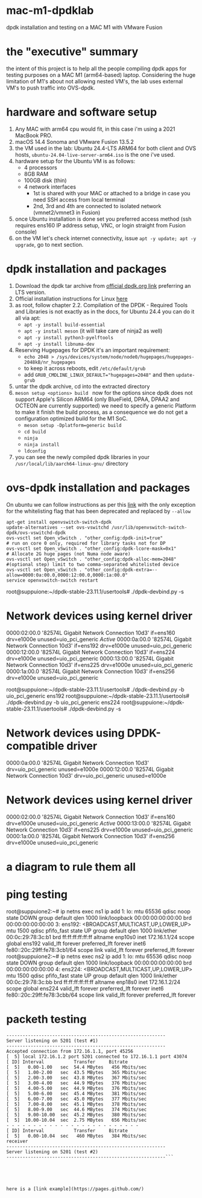 # mac-m1-dpdklab
dpdk installation and testing on a MAC M1 with VMware Fusion 

# the "executive" summary 
the intent of this project is to help all the people compiling dpdk apps for testing purposes on a MAC M1 (arm64-based) laptop. Considering the huge limitation of M1's about not allowing nested VM's, the lab uses external VM's to push traffic into OVS-dpdk. 

# hardware and software setup 
1. Any MAC with arm64 cpu would fit, in this case i'm using a 2021 MacBook PRO.
2. macOS 14.4 Sonoma and VMware Fusion 13.5.2
3. the VM used in the lab: Ubuntu 24.4-LTS ARM64 for both client and OVS hosts, `ubuntu-24.04-live-server-arm64.iso` is the one i've used. 
4. hardware setup for the Ubuntu VM is as follows:
   - 4 processors
   - 8GB RAM
   - 100GB disk (thin)
   - 4 network interfaces
     - 1st is shared with your MAC or attached to a bridge in case you need SSH access from local terminal 
     - 2nd, 3rd and 4th are connected to isolated network (vmnet2/vmnet3 in Fusion) 
5. once Ubuntu installation is done set you preferred access method (ssh requires ens160 IP address setup, VNC, or login straight from Fusion console)
6. on the VM let's check internet connectivity, issue ```apt -y update; apt -y upgrade```, go to next section. 

# dpdk installation and packages 
1. Download the dpdk tar archive from [official dpdk.org link](https://core.dpdk.org/download/) preferring an LTS version.
2. Official installation instructions for Linux [here](https://doc.dpdk.org/guides/linux_gsg/index.html)
3. as root, follow chapter 2.2. Compilation of the DPDK - Required Tools and Libraries is not exactly as in the docs, for Ubuntu 24.4 you can do it all via apt: 
   - ``` apt -y install build-essential ``` 
   - ``` apt -y install meson ``` (it will take care of ninja2 as well) 
   - ``` apt -y install python3-pyelftools ```
   - ``` apt -y install libnuma-dev ```
4. Reserving Hugepages for DPDK it's an important requirement:
   - ``` echo 2048 > /sys/devices/system/node/node0/hugepages/hugepages-2048kB/nr_hugepages ```
   - to keep it across reboots, edit `/etc/default/grub`
   - add `GRUB_CMDLINE_LINUX_DEFAULT="hugepages=2048"` and then ``` update-grub ```
5. untar the dpdk archive, cd into the extracted directory
6. ```meson setup <options> build ``` now for the options since dpdk does not support Apple's Silicon ARM64 (only BlueField, DPAA, DPAA2 and OCTEON are currently supported) we need to specify a generic Platform to make it finish the build process, as a consequence we do not get a configuration optimized build for the M1 SoC.
    -  ``` meson setup -Dplatform=generic build ```
    -  ``` cd build ```
    -  ``` ninja ```
    -  ``` ninja install ```
    -  ``` ldconfig ```
7. you can see the newly compiled dpdk libraries in your `/usr/local/lib/aarch64-linux-gnu/` directory 


# ovs-dpdk installation and packages 

On ubuntu we can follow instructions as per this [link](https://ubuntu.com/server/docs/how-to-use-dpdk-with-open-vswitch) with the only exception for the whitelisting flag that has been deprecated and replaced by `--allow`

```
apt-get install openvswitch-switch-dpdk
update-alternatives --set ovs-vswitchd /usr/lib/openvswitch-switch-dpdk/ovs-vswitchd-dpdk
ovs-vsctl set Open_vSwitch . "other_config:dpdk-init=true"
# run on core 0 only, required for library tasks not for DP 
ovs-vsctl set Open_vSwitch . "other_config:dpdk-lcore-mask=0x1"
# Allocate 2G huge pages (not Numa node aware)
ovs-vsctl set Open_vSwitch . "other_config:dpdk-alloc-mem=2048"
#(optional step) limit to two comma-separated whitelisted device
ovs-vsctl set Open_vSwitch . "other_config:dpdk-extra=--allow=0000:0a:00.0,0000:12:00.0,0000:1a:00.0"
service openvswitch-switch restart
```


root@suppuione:~/dpdk-stable-23.11.1/usertools# ./dpdk-devbind.py -s

Network devices using kernel driver
===================================
0000:02:00.0 '82574L Gigabit Network Connection 10d3' if=ens160 drv=e1000e unused=uio_pci_generic *Active*
0000:0a:00.0 '82574L Gigabit Network Connection 10d3' if=ens192 drv=e1000e unused=uio_pci_generic 
0000:12:00.0 '82574L Gigabit Network Connection 10d3' if=ens224 drv=e1000e unused=uio_pci_generic 
0000:13:00.0 '82574L Gigabit Network Connection 10d3' if=ens225 drv=e1000e unused=uio_pci_generic 
0000:1a:00.0 '82574L Gigabit Network Connection 10d3' if=ens256 drv=e1000e unused=uio_pci_generic 



root@suppuione:~/dpdk-stable-23.11.1/usertools# ./dpdk-devbind.py -b uio_pci_generic ens192
root@suppuione:~/dpdk-stable-23.11.1/usertools# ./dpdk-devbind.py -b uio_pci_generic ens224
root@suppuione:~/dpdk-stable-23.11.1/usertools# ./dpdk-devbind.py -s

Network devices using DPDK-compatible driver
============================================
0000:0a:00.0 '82574L Gigabit Network Connection 10d3' drv=uio_pci_generic unused=e1000e
0000:12:00.0 '82574L Gigabit Network Connection 10d3' drv=uio_pci_generic unused=e1000e

Network devices using kernel driver
===================================
0000:02:00.0 '82574L Gigabit Network Connection 10d3' if=ens160 drv=e1000e unused=uio_pci_generic *Active*
0000:13:00.0 '82574L Gigabit Network Connection 10d3' if=ens225 drv=e1000e unused=uio_pci_generic 
0000:1a:00.0 '82574L Gigabit Network Connection 10d3' if=ens256 drv=e1000e unused=uio_pci_generic 





# a diagram to rule them all 

# ping testing 

root@suppuione2:~# ip netns exec ns1 ip add
1: lo: <LOOPBACK> mtu 65536 qdisc noop state DOWN group default qlen 1000
    link/loopback 00:00:00:00:00:00 brd 00:00:00:00:00:00
3: ens192: <BROADCAST,MULTICAST,UP,LOWER_UP> mtu 1500 qdisc pfifo_fast state UP group default qlen 1000
    link/ether 00:0c:29:78:3c:b1 brd ff:ff:ff:ff:ff:ff
    altname enp10s0
    inet 172.16.1.1/24 scope global ens192
       valid_lft forever preferred_lft forever
    inet6 fe80::20c:29ff:fe78:3cb1/64 scope link 
       valid_lft forever preferred_lft forever
root@suppuione2:~# ip netns exec ns2 ip add
1: lo: <LOOPBACK> mtu 65536 qdisc noop state DOWN group default qlen 1000
    link/loopback 00:00:00:00:00:00 brd 00:00:00:00:00:00
4: ens224: <BROADCAST,MULTICAST,UP,LOWER_UP> mtu 1500 qdisc pfifo_fast state UP group default qlen 1000
    link/ether 00:0c:29:78:3c:bb brd ff:ff:ff:ff:ff:ff
    altname enp18s0
    inet 172.16.1.2/24 scope global ens224
       valid_lft forever preferred_lft forever
    inet6 fe80::20c:29ff:fe78:3cbb/64 scope link 
       valid_lft forever preferred_lft forever


# packeth testing 

```root@suppuione2:~# ip netns exec ns2 iperf3 -s
-----------------------------------------------------------
Server listening on 5201 (test #1)
-----------------------------------------------------------
Accepted connection from 172.16.1.1, port 45256
[  5] local 172.16.1.2 port 5201 connected to 172.16.1.1 port 43074
[ ID] Interval           Transfer     Bitrate
[  5]   0.00-1.00   sec  54.4 MBytes   456 Mbits/sec                  
[  5]   1.00-2.00   sec  43.5 MBytes   365 Mbits/sec                  
[  5]   2.00-3.00   sec  43.8 MBytes   367 Mbits/sec                  
[  5]   3.00-4.00   sec  44.9 MBytes   376 Mbits/sec                  
[  5]   4.00-5.00   sec  44.9 MBytes   376 Mbits/sec                  
[  5]   5.00-6.00   sec  45.4 MBytes   381 Mbits/sec                  
[  5]   6.00-7.00   sec  45.0 MBytes   377 Mbits/sec                  
[  5]   7.00-8.00   sec  45.1 MBytes   378 Mbits/sec                  
[  5]   8.00-9.00   sec  44.6 MBytes   374 Mbits/sec                  
[  5]   9.00-10.00  sec  45.2 MBytes   380 Mbits/sec                  
[  5]  10.00-10.04  sec  2.75 MBytes   656 Mbits/sec                  
- - - - - - - - - - - - - - - - - - - - - - - - -
[ ID] Interval           Transfer     Bitrate
[  5]   0.00-10.04  sec   460 MBytes   384 Mbits/sec                  receiver
-----------------------------------------------------------
Server listening on 5201 (test #2)
-----------------------------------------------------------```





here is a [link example](https://pages.github.com/)

